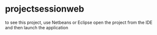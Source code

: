 # projectsessionweb
to see this project, use Netbeans or Eclipse
open the project from the IDE
and then launch the application
